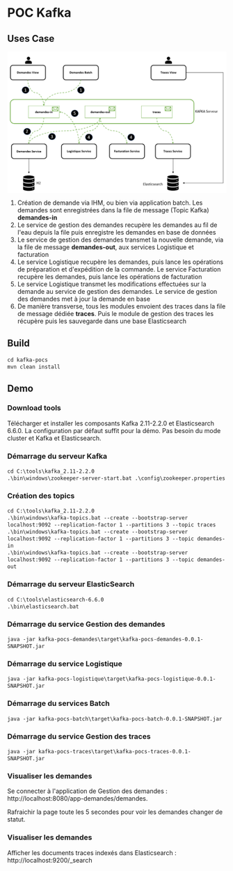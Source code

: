 # POC Kafka

## Uses Case

<img src="/pocs/screenshots/archi.PNG" width="600" align="center">

<ol>
  <li>Création de demande via IHM, ou bien via application batch. Les demandes sont enregistrées dans la file de message (Topic Kafka) <b>demandes-in</b></li>
  <li>Le service de gestion des demandes recupère les demandes au fil de l'eau depuis la file puis enregistre les demandes en base de données</li>
  <li>Le service de gestion des demandes transmet la nouvelle demande, via la file de message <b>demandes-out</b>, aux services Logistique et facturation</li>
  <li>Le service Logistique recupère les demandes, puis lance les opérations de préparation et d'expédition de la commande. Le service Facturation recupère les demandes, puis lance les opérations de facturation</li>
  <li>Le service Logistique transmet les modifications effectuées sur la demande au service de gestion des demandes. Le service de gestion des demandes met à jour la demande en base</li>
  <li>De manière transverse, tous les modules envoient des traces dans la file de message dédiée <b>traces</b>. Puis le module de gestion des traces les récupère puis les sauvegarde dans une base Elasticsearch</li>
</ol>

## Build

```
cd kafka-pocs
mvn clean install
```

## Demo

### Download tools

Télécharger et installer les composants Kafka 2.11-2.2.0 et Elasticsearch 6.6.0. La configuration par défaut suffit pour la démo. Pas besoin du mode cluster et Kafka et Elasticsearch.

### Démarrage du serveur Kafka

```
cd C:\tools\kafka_2.11-2.2.0
.\bin\windows\zookeeper-server-start.bat .\config\zookeeper.properties
```

### Création des topics

```
cd C:\tools\kafka_2.11-2.2.0
.\bin\windows\kafka-topics.bat --create --bootstrap-server localhost:9092 --replication-factor 1 --partitions 3 --topic traces
.\bin\windows\kafka-topics.bat --create --bootstrap-server localhost:9092 --replication-factor 1 --partitions 3 --topic demandes-in
.\bin\windows\kafka-topics.bat --create --bootstrap-server localhost:9092 --replication-factor 1 --partitions 3 --topic demandes-out
```

### Démarrage du serveur ElasticSearch

```
cd C:\tools\elasticsearch-6.6.0
.\bin\elasticsearch.bat
```

### Démarrage du service Gestion des demandes

```
java -jar kafka-pocs-demandes\target\kafka-pocs-demandes-0.0.1-SNAPSHOT.jar
```

### Démarrage du service Logistique

```
java -jar kafka-pocs-logistique\target\kafka-pocs-logistique-0.0.1-SNAPSHOT.jar
```

### Démarrage du services Batch

```
java -jar kafka-pocs-batch\target\kafka-pocs-batch-0.0.1-SNAPSHOT.jar
```

### Démarrage du service Gestion des traces

```
java -jar kafka-pocs-traces\target\kafka-pocs-traces-0.0.1-SNAPSHOT.jar
```

### Visualiser les demandes

Se connecter à l'application de Gestion des demandes : http://localhost:8080/app-demandes/demandes.

Rafraichir la page toute les 5 secondes pour voir les demandes changer de statut.

### Visualiser les demandes

Afficher les documents traces indexés dans Elasticsearch : http://localhost:9200/_search



